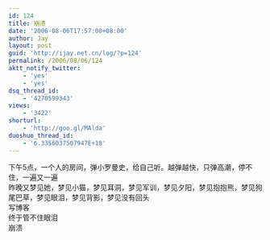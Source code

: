 ```yaml
---
id: 124
title: 崩溃
date: '2006-08-06T17:57:00+08:00'
author: Jay
layout: post
guid: 'http://ijay.net.cn/log/?p=124'
permalink: /2006/08/06/124
aktt_notify_twitter:
    - 'yes'
    - 'yes'
dsq_thread_id:
    - '4270599343'
views:
    - '3422'
shorturl:
    - 'http://goo.gl/MAlda'
duoshuo_thread_id:
    - '6.3356037507947E+18'
---
```


<div>下午5点，一个人的房间，弹小罗曼史，给自己听。越弹越快，只弹高潮，停不住，一遍又一遍</div>
<div>昨晚又梦见她，梦见小猫，梦见耳洞，梦见军训，梦见夕阳，梦见抱抱熊，梦见狗尾巴草，梦见眼泪，梦见背影，梦见没有回头</div>
<div>写博客</div>
<div>终于管不住眼泪</div>
<div>崩溃</div>
<div> </div>